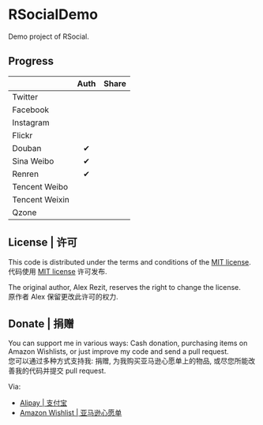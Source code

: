 # RSocialDemo

Demo project of RSocial.

## Progress

|                | Auth  | Share |
| -------------- | :---: | :---: |
| Twitter        |       |       |
| Facebook       |       |       |
| Instagram      |       |       |
| Flickr         |       |       |
| Douban         |   ✔   |       |
| Sina Weibo     |   ✔   |       |
| Renren         |   ✔   |       |
| Tencent Weibo  |       |       |
| Tencent Weixin |       |       |
| Qzone          |       |       |

## License | 许可

This code is distributed under the terms and conditions of the [MIT license](http://opensource.org/licenses/MIT).  
代码使用 [MIT license](http://opensource.org/licenses/MIT) 许可发布.

The original author, Alex Rezit, reserves the right to change the license.  
原作者 Alex 保留更改此许可的权力.

## Donate | 捐赠

You can support me in various ways: Cash donation, purchasing items on Amazon Wishlists, or just improve my code and send a pull request.  
您可以通过多种方式支持我: 捐赠, 为我购买亚马逊心愿单上的物品, 或尽您所能改善我的代码并提交 pull request.

Via:
* [Alipay | 支付宝](https://me.alipay.com/alexrezit)
* [Amazon Wishlist | 亚马逊心愿单](http://www.amazon.cn/wishlist/P8YMPIX8QFTN/)

